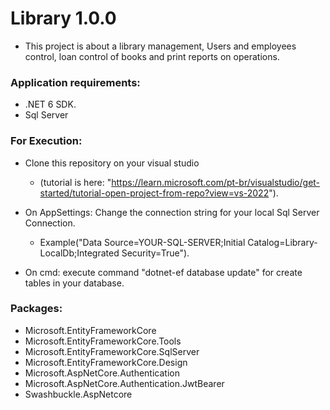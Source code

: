 # Library 1.0.0

- This project is about a library management, Users and employees control, loan control of books and print reports on operations.

### Application requirements:

 - .NET 6 SDK.
 - Sql Server

### For Execution:

- Clone this repository on your visual studio 
  - (tutorial is here: "https://learn.microsoft.com/pt-br/visualstudio/get-started/tutorial-open-project-from-repo?view=vs-2022").

- On AppSettings: Change the connection string for your local Sql Server Connection.
  - Example("Data Source=YOUR-SQL-SERVER;Initial Catalog=Library-LocalDb;Integrated Security=True").
  
- On cmd: execute command "dotnet-ef database update" for create tables in your database.

### Packages:

- Microsoft.EntityFrameworkCore
- Microsoft.EntityFrameworkCore.Tools
- Microsoft.EntityFrameworkCore.SqlServer
- Microsoft.EntityFrameworkCore.Design
- Microsoft.AspNetCore.Authentication
- Microsoft.AspNetCore.Authentication.JwtBearer
- Swashbuckle.AspNetcore
